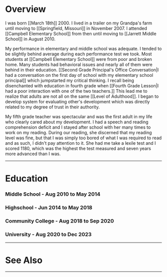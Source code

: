 

# Overview

I was born [[March 18th]] 2000. I lived in a trailer on my Grandpa's farm until moving to [[Springfield, Missouri]] in November 2007. I attended [[Campbell Elementary School]] from then until moving to [[Jarrett Middle School]] in August 2010. 

My performance in elementary and middle school was adequate. I tended to be slightly behind average during each performance test we took. Most students at [[Campbell Elementary School]] were from poor and broken home. Many students had behavioral issues and nearly all of them were behind in their education. [[Second Grade Principal's Office Conversation|I had a conversation on the first day of school with my elementary school principal]] which jumpstarted my critical thinking. I recall being disenchanted with education in fourth grade when [[Fourth Grade Lesson|I had a poor interaction with one of the two teachers.]] This lead me to realize that adults are not all on the same [[Level of Adulthood]]. I began to develop system for evaluating other's development which was directly related to my degree of trust in their authority. 

My fifth grade teacher was spectacular and was the first adult in my life who clearly cared about my development. I had a speech and reading comprehension deficit and I stayed after school with her many times to work on my reading. During our reading, she discerned that my reading level was fine, but that I was simply too bored of what I was required to read and as such, I didn't pay attention to it. She had me take a lexile test and I scored 1180, which was the highest the test measured and seven years more advanced than I was.

---
# Education

### Middle School - Aug 2010 to May 2014

### Highschool - Jun 2014 to May 2018

### Community College - Aug 2018 to Sep 2020

### University - Aug 2020 to Dec 2023


---
# See Also


---

